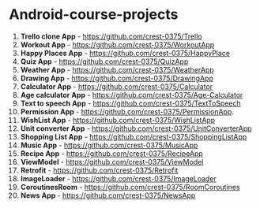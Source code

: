 # Android-course-projects

1. **Trello clone App** - https://github.com/crest-0375/Trello
2. **Workout App** - https://github.com/crest-0375/WorkoutApp
3. **Happy Places App** - https://github.com/crest-0375/HappyPlace
4. **Quiz App** - https://github.com/crest-0375/QuizApp
5. **Weather App** - https://github.com/crest-0375/WeatherApp
6. **Drawing App** - https://github.com/crest-0375/DrawingApp
7. **Calculator App** - https://github.com/crest-0375/Calculator
8. **Age calculator App** - https://github.com/crest-0375/Age-Calculator
9. **Text to speech App** - https://github.com/crest-0375/TextToSpeech
10. **Permission App** - https://github.com/crest-0375/PermissionApp.
11. **WishList App** - https://github.com/crest-0375/WishListApp
12. **Unit converter App** - https://github.com/crest-0375/UnitConverterApp
13. **Shopping List App** - https://github.com/crest-0375/ShoppingListApp
14. **Music App** - https://github.com/crest-0375/MusicApp
15. **Recipe App** - https://github.com/crest-0375/RecipeApp
16. **ViewModel** - https://github.com/crest-0375/ViewModel
17. **Retrofit** - https://github.com/crest-0375/Retrofit
18. **ImageLoader** - https://github.com/crest-0375/ImageLoader
19. **CoroutinesRoom** - https://github.com/crest-0375/RoomCoroutines
20. **News App** - https://github.com/crest-0375/NewsApp
